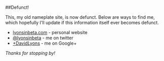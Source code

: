 ##Defunct!

This, my old nameplate site, is now defunct. Below are ways to find me, which hopefully I'll update if this information itself ever becomes defunct.

- [lyonsinbeta.com](//lyonsinbeta.com) - personal website
- [@lyonsinbeta](//twitter.com/lyonsinbeta) - me on twitter
- [+DavidLyons](//google.com/+DavidLyons) - me on Google+

*Thanks for stopping by!*
